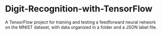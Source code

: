 # Digit-Recognition-with-TensorFlow
A TensorFlow project for training and testing a feedforward neural network on the MNIST dataset, with data organized in a folder and a JSON label file.
